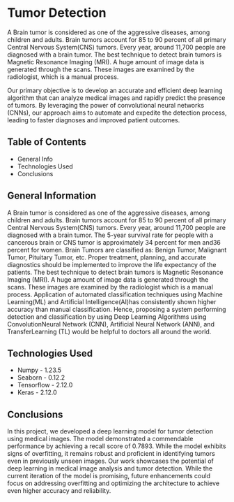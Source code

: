 # Tumor Detection
A Brain tumor is considered as one of the aggressive diseases, among children and adults. Brain tumors account for 85 to 90 percent of all primary Central Nervous System(CNS) tumors. Every year, around 11,700 people are diagnosed with a brain tumor. The best technique to detect brain tumors is Magnetic Resonance Imaging (MRI). A huge amount of image data is generated through the scans. These images are examined by the radiologist, which is a manual process.

Our primary objective is to develop an accurate and efficient deep learning algorithm that can analyze medical images and rapidly predict the presence of tumors. By leveraging the power of convolutional neural networks (CNNs), our approach aims to automate and expedite the detection process, leading to faster diagnoses and improved patient outcomes.

## Table of Contents
* General Info
* Technologies Used
* Conclusions

## General Information
A Brain tumor is considered as one of the aggressive diseases, among children and adults. Brain tumors account for 85 to 90 percent of all primary Central Nervous System(CNS) tumors. Every year, around 11,700 people are diagnosed with a brain tumor. The 5-year survival rate for people with a cancerous brain or CNS tumor is approximately 34 percent for men and36 percent for women. Brain Tumors are classified as: Benign Tumor, Malignant Tumor, Pituitary Tumor, etc. Proper treatment, planning, and accurate diagnostics should be implemented to improve the life expectancy of the patients. The best technique to detect brain tumors is Magnetic Resonance Imaging (MRI). A huge amount of image data is generated through the scans. These images are examined by the radiologist which is a manual process. 
Application of automated classification techniques using Machine Learning(ML) and Artificial Intelligence(AI)has consistently shown higher accuracy than manual classification. Hence, proposing a system performing detection and classification by using Deep Learning Algorithms using ConvolutionNeural Network (CNN), Artificial Neural Network (ANN), and TransferLearning (TL) would be helpful to doctors all around the world.

## Technologies Used
* Numpy -  1.23.5
* Seaborn -  0.12.2
* Tensorflow -  2.12.0
* Keras -  2.12.0

## Conclusions
In this project, we developed a deep learning model for tumor detection using medical images. The model demonstrated a commendable performance by achieving a recall score of 0.7893. While the model exhibits signs of overfitting, it remains robust and proficient in identifying tumors even in previously unseen images.
Our work showcases the potential of deep learning in medical image analysis and tumor detection. While the current iteration of the model is promising, future enhancements could focus on addressing overfitting and optimizing the architecture to achieve even higher accuracy and reliability.

